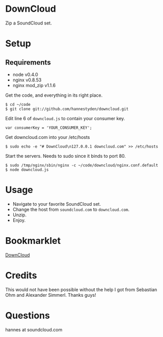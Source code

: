 # DownCloud

Zip a SoundCloud set.

# Setup

## Requirements

- node v0.4.0
- nginx v0.8.53
- nginx mod\_zip v1.1.6

Get the code, and everything in its right place.

    $ cd ~/code
    $ git clone git://github.com/hannestyden/downcloud.git

Edit line 6 of `downcloud.js` to contain your consumer key.

    var consumerKey = 'YOUR_CONSUMER_KEY';

Get downcloud.com into your /etc/hosts

    $ sudo echo -e "# DownCloud\n127.0.0.1 downcloud.com" >> /etc/hosts

Start the servers. Needs to sudo since it binds to port 80.

    $ sudo /tmp/nginx/sbin/nginx -c ~/code/downcloud/nginx.conf.default
    $ node downcloud.js

# Usage

- Navigate to your favorite SoundCloud set.
- Change the host from `soundcloud.com` to `downcloud.com`.
- Unzip.
- Enjoy.

# Bookmarklet

[DownCloud](javascript:function(){location.href=location.href.replace('soundcloud.com',%20'downcloud.com');}())

# Credits

This would not have been possible without the help I got from Sebastian Ohm and Alexander Simmerl. Thanks guys!

# Questions

hannes at soundcloud.com
